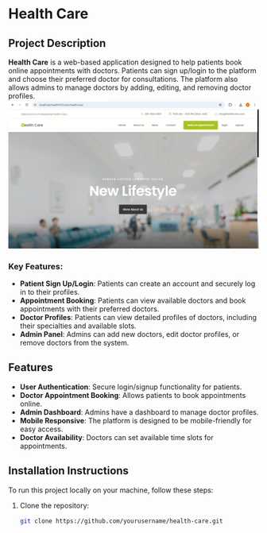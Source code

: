 # Health Care

## Project Description
**Health Care** is a web-based application designed to help patients book online appointments with doctors. Patients can sign up/login to the platform and choose their preferred doctor for consultations. The platform also allows admins to manage doctors by adding, editing, and removing doctor profiles.
![Home Page Screenshot](pic1.png)
### Key Features:
- **Patient Sign Up/Login**: Patients can create an account and securely log in to their profiles.
- **Appointment Booking**: Patients can view available doctors and book appointments with their preferred doctors.
- **Doctor Profiles**: Patients can view detailed profiles of doctors, including their specialties and available slots.
- **Admin Panel**: Admins can add new doctors, edit doctor profiles, or remove doctors from the system.

## Features
- **User Authentication**: Secure login/signup functionality for patients.
- **Doctor Appointment Booking**: Allows patients to book appointments online.
- **Admin Dashboard**: Admins have a dashboard to manage doctor profiles.
- **Mobile Responsive**: The platform is designed to be mobile-friendly for easy access.
- **Doctor Availability**: Doctors can set available time slots for appointments.

## Installation Instructions
To run this project locally on your machine, follow these steps:

1. Clone the repository:
   ```bash
   git clone https://github.com/yourusername/health-care.git
